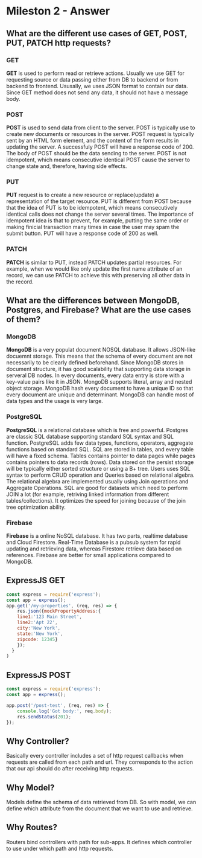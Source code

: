 # Mileston 2 - Answer
## What are the different use cases of GET, POST, PUT, PATCH http requests?
### GET
**GET** is used to perform read or retrieve actions. Usually we use GET for requesting source or data passing either from DB to backend or from backend to frontend. Ususally, we uses JSON format to contain our data. Since GET method does not send any data, it should not have a message body.
### POST
**POST** is used to send data from client to the server. POST is typically use to create new documents or resources in the server. POST request is typically sent by an HTML form element, and the content of the form results in updating the server. A successfuly POST will have a response code of 200. The body of POST should be the data sending to the server. POST is not idempotent, which means consecutive identical POST cause the server to change state and, therefore, having side effects.
### PUT
**PUT** request is to create a new resource or replace(update) a representation of the target resource. PUT is different from POST because that the idea of PUT is to be idempotent, which means consecutively identical calls does not change the server several times. The importance of idempotent idea is that to prevent, for example, putting the same order or making finicial transaction many times in case the user may spam the submit button. PUT will have a response code of 200 as well.

### PATCH
**PATCH** is similar to PUT, instead PATCH updates partial resources. For example, when we would like only update the first name attribute of an record, we can use PATCH to achieve this with preserving all other data in the record. 

## What are the differences between MongoDB, Postgres, and Firebase? What are the use cases of them?
### MongoDB
**MongoDB** is a very populat document NOSQL database. It allows JSON-like docuemnt storage. This means that the schema of every document are not necessarily to be clearly defined beforehand. Since MongoDB stores in document structure, it has good scalability that supporting data storage in serveral DB nodes. In every documents, every data entry is store with a key-value pairs like it in JSON. MongoDB supports literal, array and nested object storage. MongoDB hash every document to have a unique ID so that every document are unique and determinant. MongoDB can handle most of data types and the usage is very large.
### PostgreSQL
**PostgreSQL** is a relational database which is free and powerful. Postgres are classic SQL database supporting standard SQL syntax and SQL function. PostgreSQL adds few data types, functions, operators, aggregate functions based on standard SQL. SQL are stored in tables, and every table will have a fixed schema. Tables contains pointer to data pages while pages contains pointers to data records (rows). Data stored on the persist storage will be typically either sorted structure or using a B+ tree. Users uses SQL syntax to perform CRUD operation and Queries based on relational algebra. The relational algebra are implemented usually using Join operations and Aggregate Operations. SQL are good for datasets which need to perform JOIN a lot (for example, retriving linked information from different tables/collections). It optimizes the speed for joining because of the join tree optimization ability.
### Firebase
**Firebase** is a online NoSQL database. It has two parts, realtime database and Cloud Firestore. Real-Time Database is a pubsub system for rapid updating and retrieving data, whereas Firestore retrieve data based on references. Firebase are better for small applications compared to MongoDB.
## ExpressJS GET
``` javascript
const express = require('express');
const app = express();
app.get('/my-properties', (req, res) => {
    res.json({mockPropertyAddress:{
    line1:'123 Main Street', 
    line2:'Apt 22', 
    city:'New York', 
    state:'New York', 
    zipcode: 12345}
    });
  }
)
```
## ExpressJS POST
```javascript
const express = require('express');
const app = express();

app.post('/post-test', (req, res) => {
    console.log('Got body:', req.body);
    res.sendStatus(201);
});
```
## Why Controller?
Basically every controller includes a set of http request callbacks when requests are called from each path and url. They corresponds to the action that our api should do after receiving http requests.
## Why Model?
Models define the schema of data retrieved from DB. So with model, we can define which attribute from the document that we want to use and retrieve.
## Why Routes?
Routers bind controllers with path for sub-apps. It defines which controller to use under which path and http requests.
